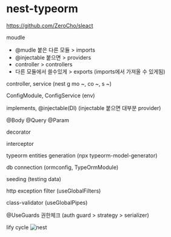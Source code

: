 # nest-typeorm

https://github.com/ZeroCho/sleact

moudle
- @mudle 붙은 다른 모듈 > imports
- @injectable 붙으면 > providers
- controller > controllers
- 다른 모듈에서 쓸수있게 > exports (imports에서 가져올 수 있게됨)

controller, service (nest g mo ~, co ~, s ~)

ConfigModule, ConfigService (env)

implements, @injectable(DI) (injectable 붙으면 대부분 provider)

@Body @Query @Param

decorator

interceptor

typeorm entities generation (npx typeorm-model-generator)

db connection (ormconfig, TypeOrmModule)

seeding (testing data)

http exception filter (useGlobalFilters)

class-validator (useGlobalPipes)

@UseGuards 권한체크 (auth guard > strategy > serializer)

lify cycle
![nest](https://velog.velcdn.com/images%2Fharon%2Fpost%2Fe2587453-9aa2-4f2d-9ae4-0c8c024ed42f%2Fimage.png)
